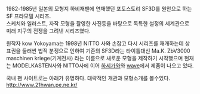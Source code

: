 1982-1985년 일본의 모형지 하비재팬에 연재했던 포토스토리 SF3D를 원안으로 하는 SF 프라모델 시리즈.  
스케치와 일러스트, 자작 모형을 촬영한 사진등을 바탕으로 독특한 설정의 세계관으로 미래 지구의 전쟁을 그려낸 시리즈였다.

원작자 kow Yokoyama는 1998년 NITTO 사와 손잡고 다시 시리즈를 재개하는데 상표권을 둘러싼 법적 분쟁으로 인하여 기존의
SF3D라는 타이틀대신 Ma.K. ZbV3000 maschinen kriege(기계전사) 라는 이름으로 새로운 모형을 제작하기 시작했으며
현재는 MODELKASTEN사와 NITTO사에 이어
[하세가와](%ED%95%98%EC%84%B8%EA%B0%80%EC%99%80.md)와
[wave](%EC%9B%A8%EC%9D%B4%EB%B8%8C#s-6..md)에서 제품이 나오고 있다.

국내 팬 사이트로는 아래가 유명하다. 대략적인 개관과 모형소개를 볼수있다.  
<http://www.21hwan.pe.ne.kr/>

